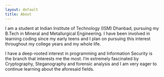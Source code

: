 ```yaml
---
layout: default
title: About
---
```


I am a student at Indian Institute of Technology (ISM) Dhanbad, pursuing my B.Tech in Mineral and Metallurgical Engineering. I have been involved in learning coding since my early teens and I plan on pursuing this interest throughout my college years and my whole life.

I have a deep-rooted interest in programming and Information Security is the branch that interests me the most. I’m extremely fascinated by Cryptography, Steganography and forensic analysis and I am very eager to continue learning about the aforesaid fields.


